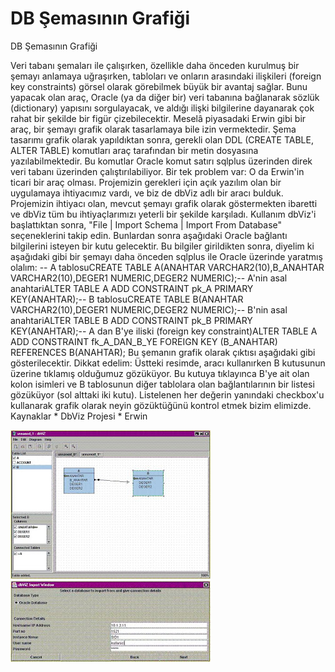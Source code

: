 # DB Şemasının Grafiği




DB Şemasının Grafiği



 Veri tabanı şemaları ile çalışırken, özellikle daha önceden kurulmuş bir şemayı anlamaya uğraşırken, tabloları ve onların arasındaki ilişkileri (foreign key constraints) görsel olarak görebilmek büyük bir avantaj sağlar. Bunu yapacak olan araç, Oracle (ya da diğer bir) veri tabanına bağlanarak sözlük (dictionary) yapısını sorgulayacak, ve aldığı ilişki bilgilerine dayanarak çok rahat bir şekilde bir figür çizebilecektir.               Meselâ piyasadaki Erwin gibi bir araç, bir şemayı grafik olarak tasarlamaya bile izin vermektedir. Şema tasarımı grafik olarak yapıldıktan sonra, gerekli olan DDL (CREATE TABLE, ALTER TABLE) komutları araç tarafından bir metin dosyasına yazılabilmektedir. Bu komutlar Oracle komut satırı sqlplus üzerinden direk veri tabanı üzerinden çalıştırılabiliyor.               Bir tek problem var: O da Erwin'in ticari bir araç olması. Projemizin gerekleri için açık yazılım olan bir uygulamaya ihtiyacımız vardı, ve biz de dbViz adlı bir aracı bulduk. Projemizin ihtiyacı olan, mevcut şemayı grafik olarak göstermekten ibaretti ve dbViz tüm bu ihtiyaçlarımızı yeterli bir şekilde karşıladı.          Kullanım          dbViz'i başlattıktan sonra, "File | Import Schema | Import From Database" seçeneklerini takip edin. Bunlardan sonra aşağıdaki Oracle bağlantı bilgilerini isteyen bir kutu gelecektir.                             Bu bilgiler girildikten sonra, diyelim ki aşağıdaki gibi bir şemayı daha önceden sqlplus ile Oracle üzerinde yaratmış olalım:               -- A tablosuCREATE TABLE A(ANAHTAR  VARCHAR2(10),B_ANAHTAR  VARCHAR2(10),DEGER1  NUMERIC,DEGER2  NUMERIC);-- A'nin asal anahtariALTER TABLE A ADD CONSTRAINT pk_A PRIMARY KEY(ANAHTAR);-- B tablosuCREATE TABLE B(ANAHTAR  VARCHAR2(10),DEGER1  NUMERIC,DEGER2  NUMERIC);-- B'nin asal anahtariALTER TABLE B ADD CONSTRAINT pk_B PRIMARY KEY(ANAHTAR);-- A dan B'ye iliski (foreign key constraint)ALTER TABLE A ADD CONSTRAINT fk_A_DAN_B_YE FOREIGN KEY (B_ANAHTAR) REFERENCES B(ANAHTAR);              Bu şemanın grafik olarak çıktısı aşağıdaki gibi gösterilecektir.                             Dikkat edelim: Üstteki resimde, aracı kullanırken B kutusunun üzerine tıklamış olduğumuz gözüküyor. Bu kutuya tıklayınca B'ye ait olan kolon isimleri ve B tablosunun diğer tablolara olan bağlantılarının bir listesi gözüküyor (sol alttaki iki kutu). Listelenen her değerin yanındaki checkbox'u kullanarak grafik olarak neyin gözüktüğünü kontrol etmek bizim elimizde.           Kaynaklar          * DbViz Projesi   * Erwin




![](dbviz.jpg)
![](dbviz_oracle_login.jpg)

